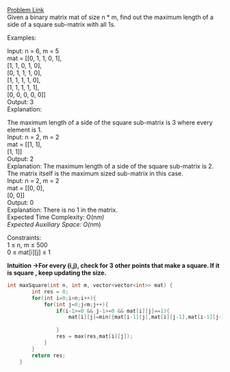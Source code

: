 [Problem Link](https://www.geeksforgeeks.org/problems/largest-square-formed-in-a-matrix0806/1)<br>
Given a binary matrix mat of size n * m, find out the maximum length of a side of a square sub-matrix with all 1s.<br>

Examples:<br>

Input: n = 6, m = 5<br>
mat = [[0, 1, 1, 0, 1], <br>
       [1, 1, 0, 1, 0],<br>
       [0, 1, 1, 1, 0],<br>
       [1, 1, 1, 1, 0],<br>
       [1, 1, 1, 1, 1],<br>
       [0, 0, 0, 0, 0]]<br>
Output: 3<br>
Explanation: <br>

The maximum length of a side of the square sub-matrix is 3 where every element is 1.<br>
Input: n = 2, m = 2<br>
mat = [[1, 1], <br>
       [1, 1]]<br>
Output: 2<br>
Explanation: The maximum length of a side of the square sub-matrix is 2. The matrix itself is the maximum sized sub-matrix in this case.<br>
Input: n = 2, m = 2<br>
mat = [[0, 0], <br>
       [0, 0]]<br>
Output: 0<br>
Explanation: There is no 1 in the matrix.<br>
Expected Time Complexity: O(n*m)<br>
Expected Auxiliary Space: O(n*m)<br>

Constraints:<br>
1 ≤ n, m ≤ 500<br>
0 ≤ mat[i][j] ≤ 1<br>

__Intuition ->For every (i,j), check for 3 other points that make a square. If it is square , keep updating the size.__

```C++
int maxSquare(int n, int m, vector<vector<int>> mat) {
        int res = 0;
        for(int i=0;i<n;i++){
            for(int j=0;j<m;j++){
                if(i-1>=0 && j-1>=0 && mat[i][j]==1){
                    mat[i][j]=min({mat[i-1][j],mat[i][j-1],mat[i-1][j-1]})+1;
                    
                }
                res = max(res,mat[i][j]);
            }
        }
        return res;
    }
```
